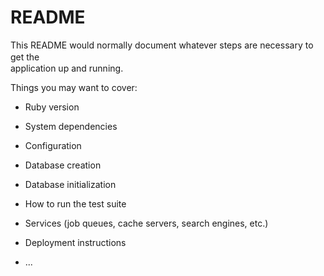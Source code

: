 # README

This README would normally document whatever steps are necessary to get the　  　　　  
application up and running.

Things you may want to cover:         
                    
* Ruby version

* System dependencies    

* Configuration

* Database creation

* Database initialization

* How to run the test suite

* Services (job queues, cache servers, search engines, etc.)  

* Deployment instructions

* ...
